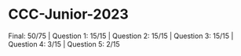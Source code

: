 # CCC-Junior-2023
Final: 50/75 | Question 1: 15/15 | Question 2: 15/15 | Question 3: 15/15 | Question 4: 3/15 | Question 5: 2/15
